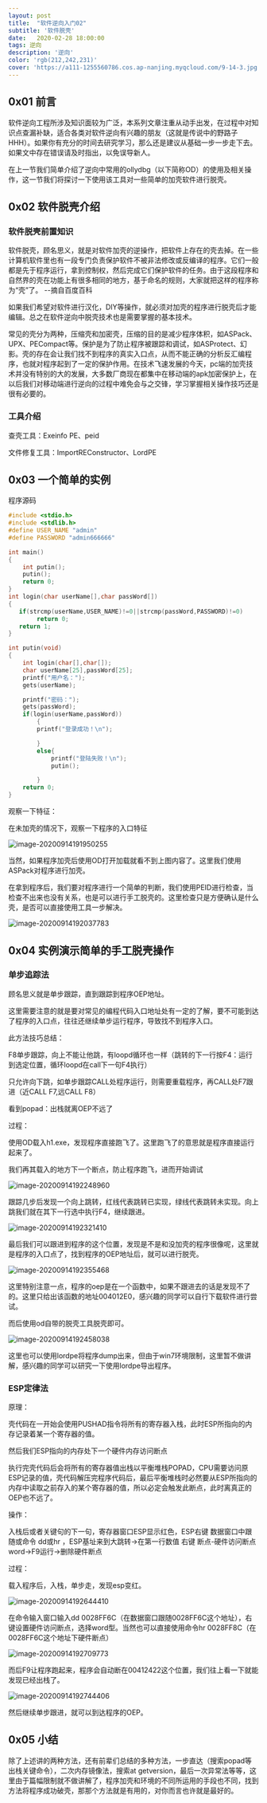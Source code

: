 ```yaml
---
layout: post
title:  "软件逆向入门02"
subtitle: '软件脱壳'
date:   2020-02-28 18:00:00
tags: 逆向
description: '逆向'
color: 'rgb(212,242,231)'
cover: 'https://a111-1255560786.cos.ap-nanjing.myqcloud.com/9-14-3.jpg'
---
```




## 0x01 前言

软件逆向工程所涉及知识面较为广泛，本系列文章注重从动手出发，在过程中对知识点查漏补缺，适合各类对软件逆向有兴趣的朋友（这就是传说中的野路子HHH）。如果你有充分的时间去研究学习，那么还是建议从基础一步一步走下去。如果文中存在错误请及时指出，以免误导新人。

在上一节我们简单介绍了逆向中常用的ollydbg（以下简称OD）的使用及相关操作，这一节我们将探讨一下使用该工具对一些简单的加壳软件进行脱壳。

## 0x02 软件脱壳介绍

### 软件脱壳前置知识

软件脱壳，顾名思义，就是对软件加壳的逆操作，把软件上存在的壳去掉。在一些计算机软件里也有一段专门负责保护软件不被非法修改或反编译的程序。它们一般都是先于程序运行，拿到控制权，然后完成它们保护软件的任务。由于这段程序和自然界的壳在功能上有很多相同的地方，基于命名的规则，大家就把这样的程序称为“壳”了。 --摘自百度百科

如果我们希望对软件进行汉化，DIY等操作，就必须对加壳的程序进行脱壳后才能编辑。总之在软件逆向中脱壳技术也是需要掌握的基本技术。

常见的壳分为两种，压缩壳和加密壳，压缩的目的是减少程序体积，如ASPack、UPX、PECompact等。保护是为了防止程序被跟踪和调试，如ASProtect、幻影。壳的存在会让我们找不到程序的真实入口点，从而不能正确的分析反汇编程序，也就对程序起到了一定的保护作用。在技术飞速发展的今天，pc端的加壳技术并没有特别的大的发展，大多数厂商现在都集中在移动端的apk加密保护上，在以后我们对移动端进行逆向的过程中难免会与之交锋，学习掌握相关操作技巧还是很有必要的。

### 工具介绍

查壳工具：Exeinfo PE、peid

文件修复工具：ImportREConstructor、LordPE

## 0x03 一个简单的实例

程序源码

```c
#include <stdio.h>
#include <stdlib.h>
#define USER_NAME "admin"
#define PASSWORD "admin666666"

int main()
{
    int putin();
    putin();
    return 0;
}
int login(char userName[],char passWord[])
{
   if(strcmp(userName,USER_NAME)!=0||strcmp(passWord,PASSWORD)!=0)
        return 0;
   return 1;
}

int putin(void)
{
    int login(char[],char[]);
    char userName[25],passWord[25];
    printf("用户名：");
    gets(userName);

    printf("密码：");
    gets(passWord);
    if(login(userName,passWord))
        {
        printf("登录成功！\n");

        }
        else{
            printf("登陆失败！\n");
            putin();

        }
    return 0;
}
```

观察一下特征：

在未加壳的情况下，观察一下程序的入口特征

![image-20200914191950255](https://a111-1255560786.cos.ap-nanjing.myqcloud.com/image-20200914191950255.png)

当然，如果程序加壳后使用OD打开加载就看不到上图内容了。这里我们使用ASPack对程序进行加壳。

在拿到程序后，我们要对程序进行一个简单的判断，我们使用PEID进行检查，当检查不出来也没有关系，也是可以进行手工脱壳的。这里检查只是方便确认是什么壳，是否可以直接使用工具一步解决。

![image-20200914192037783](https://a111-1255560786.cos.ap-nanjing.myqcloud.com/image-20200914192037783.png)

## 0x04 实例演示简单的手工脱壳操作

### 单步追踪法

顾名思义就是单步跟踪，直到跟踪到程序OEP地址。

这里需要注意的就是要对常见的编程代码入口地址处有一定的了解，要不可能到达了程序的入口点，往往还继续单步运行程序，导致找不到程序入口。

此方法技巧总结：

F8单步跟踪，向上不能让他跳，有loopd循环也一样（跳转的下一行按F4：运行到选定位置，循环loopd在call下一句F4执行）

 

只允许向下跳，如单步跟踪CALL处程序运行，则需要重载程序，再CALL处F7跟进（近CALL F7,远CALL F8）

看到popad：出栈就离OEP不远了



过程：

使用OD载入h1.exe，发现程序直接跑飞了。这里跑飞了的意思就是程序直接运行起来了。 

我们再其载入的地方下一个断点，防止程序跑飞，进而开始调试

![image-20200914192248960](https://a111-1255560786.cos.ap-nanjing.myqcloud.com/image-20200914192248960.png)

跟踪几步后发现一个向上跳转，红线代表跳转已实现，绿线代表跳转未实现。向上跳我们就在其下一行选中执行F4，继续跟进。

![image-20200914192321410](https://a111-1255560786.cos.ap-nanjing.myqcloud.com/image-20200914192321410.png)

最后我们可以跟进到程序的这个位置，发现是不是和没加壳的程序很像呢，这里就是程序的入口点了，找到程序的OEP地址后，就可以进行脱壳。

![image-20200914192355468](https://a111-1255560786.cos.ap-nanjing.myqcloud.com/image-20200914192355468.png)

这里特别注意一点，程序的oep是在一个函数中，如果不跟进去的话是发现不了的。这里只给出该函数的地址004012E0，感兴趣的同学可以自行下载软件进行尝试。

而后使用od自带的脱壳工具脱壳即可。

![image-20200914192458038](https://a111-1255560786.cos.ap-nanjing.myqcloud.com/image-20200914192458038.png)

这里也可以使用lordpe将程序dump出来，但由于win7环境限制，这里暂不做讲解，感兴趣的同学可以研究一下使用lordpe导出程序。

### ESP定律法

原理：

壳代码在一开始会使用PUSHAD指令将所有的寄存器入栈，此时ESP所指向的内存记录着某一个寄存器的值。

然后我们ESP指向的内存处下一个硬件内存访问断点

执行完壳代码后会将所有的寄存器值出栈以平衡堆栈POPAD，CPU需要访问原ESP记录的值，壳代码解压完程序代码后，最后平衡堆栈时必然要从ESP所指向的内存中读取之前存入的某个寄存器的值，所以必定会触发此断点，此时离真正的OEP也不远了。



操作：

入栈后或者关键句的下一句，寄存器窗口ESP显示红色，ESP右键 数据窗口中跟随或命令 dd或hr ，ESP基址来到大跳转->在第一行数值 右键 断点-硬件访问断点 word->F9运行->删除硬件断点

 

过程：

载入程序后，入栈，单步走，发现esp变红。

![image-20200914192644410](https://a111-1255560786.cos.ap-nanjing.myqcloud.com/image-20200914192644410.png)

在命令输入窗口输入dd 0028FF6C（在数据窗口跟随0028FF6C这个地址），右键设置硬件访问断点，选择word型。当然也可以直接使用命令hr 0028FF8C（在0028FF6C这个地址下硬件断点）

![image-20200914192709773](https://a111-1255560786.cos.ap-nanjing.myqcloud.com/image-20200914192709773.png)

而后F9让程序跑起来，程序会自动断在00412422这个位置，我们往上看一下就能发现已经出栈了。

![image-20200914192744406](https://a111-1255560786.cos.ap-nanjing.myqcloud.com/image-20200914192744406.png)

然后继续单步跟进，就可以到达程序的OEP。

 

## 0x05 小结

除了上述讲的两种方法，还有前辈们总结的多种方法，一步直达（搜索popad等出栈关键命令），二次内存镜像法，搜索at getversion，最后一次异常法等等，这里由于篇幅限制就不做讲解了，程序加壳和环境的不同所运用的手段也不同，找到方法将程序成功破壳，那那个方法就是有用的，对你而言也许就是最好的。